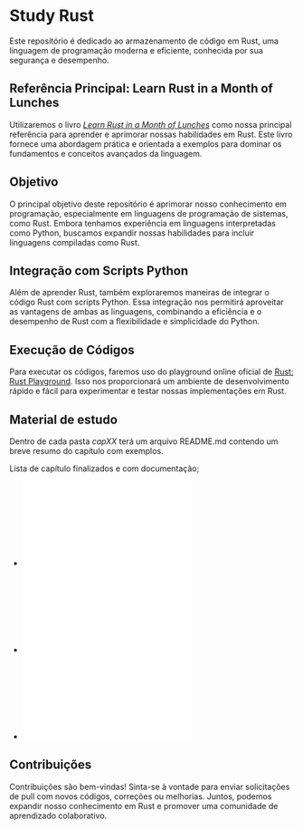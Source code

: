 # Study Rust

Este repositório é dedicado ao armazenamento de código em Rust, uma linguagem de programação moderna e eficiente, conhecida por sua segurança e desempenho.

## Referência Principal: Learn Rust in a Month of Lunches

Utilizaremos o livro [_Learn Rust in a Month of Lunches_](https://www.manning.com/books/learn-rust-in-a-month-of-lunches) como nossa principal referência para aprender e aprimorar nossas habilidades em Rust. Este livro fornece uma abordagem prática e orientada a exemplos para dominar os fundamentos e conceitos avançados da linguagem.

## Objetivo

O principal objetivo deste repositório é aprimorar nosso conhecimento em programação, especialmente em linguagens de programação de sistemas, como Rust. Embora tenhamos experiência em linguagens interpretadas como Python, buscamos expandir nossas habilidades para incluir linguagens compiladas como Rust.

## Integração com Scripts Python

Além de aprender Rust, também exploraremos maneiras de integrar o código Rust com scripts Python. Essa integração nos permitirá aproveitar as vantagens de ambas as linguagens, combinando a eficiência e o desempenho de Rust com a flexibilidade e simplicidade do Python.

## Execução de Códigos

Para executar os códigos, faremos uso do playground online oficial de [ Rust: Rust Playground](https://play.rust-lang.org/?version=stable&mode=debug&edition=2021). Isso nos proporcionará um ambiente de desenvolvimento rápido e fácil para experimentar e testar nossas implementações em Rust.

## Material de estudo

Dentro de cada pasta _capXX_ terá um arquivo README.md contendo um breve resumo do capítulo com exemplos.

Lista de capítulo finalizados e com documentação;

- ![Capítulo 1](src/cap01/README.md)
- ![Capítulo 2](src/cap02/README.md)
- ![Capítulo 3](src/cap03/README.md)

## Contribuições

Contribuições são bem-vindas! Sinta-se à vontade para enviar solicitações de pull com novos códigos, correções ou melhorias. Juntos, podemos expandir nosso conhecimento em Rust e promover uma comunidade de aprendizado colaborativo.
